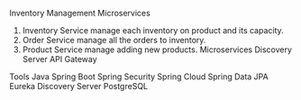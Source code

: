 Inventory Management Microservices
1. Inventory Service manage each inventory on product and its capacity.
2. Order Service manage all the orders to inventory.
3. Product Service manage adding new products.
Microservices
Discovery Server
API Gateway

Tools
Java
Spring Boot
Spring Security
Spring Cloud
Spring Data JPA
Eureka Discovery Server
PostgreSQL

